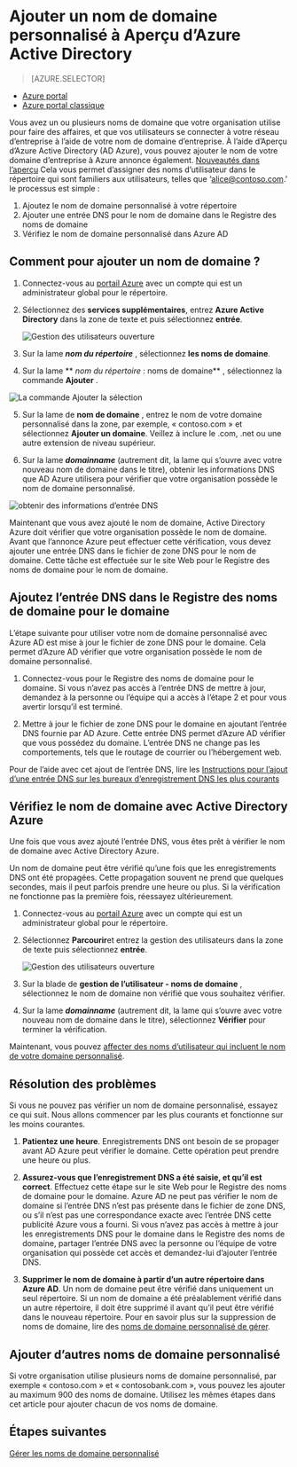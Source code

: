 <properties
    pageTitle="Ajoutez votre nom de domaine personnalisé pour aperçu d’Azure Active Directory | Microsoft Azure"
    description="Comment ajouter les noms de domaine de votre société à Azure Active Directory et comment vérifier le nom de domaine."
    services="active-directory"
    documentationCenter=""
    authors="jeffsta"
    manager="femila"
    editor=""/>

<tags
    ms.service="active-directory"
    ms.workload="identity"
    ms.tgt_pltfrm="na"
    ms.devlang="na"
    ms.topic="article"
    ms.date="10/17/2016"
    ms.author="curtand"/>

# <a name="add-a-custom-domain-name-to-azure-active-directory-preview"></a>Ajouter un nom de domaine personnalisé à Aperçu d’Azure Active Directory

> [AZURE.SELECTOR]
- [Azure portal](active-directory-domains-add-azure-portal.md)
- [Azure portal classique](active-directory-add-domain.md)

Vous avez un ou plusieurs noms de domaine que votre organisation utilise pour faire des affaires, et que vos utilisateurs se connecter à votre réseau d’entreprise à l’aide de votre nom de domaine d’entreprise. À l’aide d’Aperçu d’Azure Active Directory (AD Azure), vous pouvez ajouter le nom de votre domaine d’entreprise à Azure annonce également. [Nouveautés dans l’aperçu](active-directory-preview-explainer.md) Cela vous permet d’assigner des noms d’utilisateur dans le répertoire qui sont familiers aux utilisateurs, telles que ‘alice@contoso.com.’ le processus est simple :

1. Ajoutez le nom de domaine personnalisé à votre répertoire
2. Ajouter une entrée DNS pour le nom de domaine dans le Registre des noms de domaine
3. Vérifiez le nom de domaine personnalisé dans Azure AD

## <a name="how-do-i-add-a-domain-name"></a>Comment pour ajouter un nom de domaine ?

1.  Connectez-vous au [portail Azure](https://portal.azure.com) avec un compte qui est un administrateur global pour le répertoire.

2.  Sélectionnez des **services supplémentaires**, entrez **Azure Active Directory** dans la zone de texte et puis sélectionnez **entrée**.

    ![Gestion des utilisateurs ouverture](./media/active-directory-domains-add-azure-portal/user-management.png)

3. Sur la lame ***nom du répertoire*** , sélectionnez **les noms de domaine**.

4. Sur la lame ** *nom du répertoire* : noms de domaine** , sélectionnez la commande **Ajouter** .

  ![La commande Ajouter la sélection](./media/active-directory-domains-add-azure-portal/add-command.png)

5. Sur la lame de **nom de domaine** , entrez le nom de votre domaine personnalisé dans la zone, par exemple, « contoso.com » et sélectionnez **Ajouter un domaine**. Veillez à inclure le .com, .net ou une autre extension de niveau supérieur.

6. Sur la lame ***domainname*** (autrement dit, la lame qui s’ouvre avec votre nouveau nom de domaine dans le titre), obtenir les informations DNS que AD Azure utilisera pour vérifier que votre organisation possède le nom de domaine personnalisé.

  ![obtenir des informations d’entrée DNS](./media/active-directory-domains-add-azure-portal/get-dns-info.png)

Maintenant que vous avez ajouté le nom de domaine, Active Directory Azure doit vérifier que votre organisation possède le nom de domaine. Avant que l’annonce Azure peut effectuer cette vérification, vous devez ajouter une entrée DNS dans le fichier de zone DNS pour le nom de domaine. Cette tâche est effectuée sur le site Web pour le Registre des noms de domaine pour le nom de domaine.

## <a name="add-the-dns-entry-at-the-domain-name-registrar-for-the-domain"></a>Ajoutez l’entrée DNS dans le Registre des noms de domaine pour le domaine

L’étape suivante pour utiliser votre nom de domaine personnalisé avec Azure AD est mise à jour le fichier de zone DNS pour le domaine. Cela permet d’Azure AD vérifier que votre organisation possède le nom de domaine personnalisé.

1.  Connectez-vous pour le Registre des noms de domaine pour le domaine. Si vous n’avez pas accès à l’entrée DNS de mettre à jour, demandez à la personne ou l’équipe qui a accès à l’étape 2 et pour vous avertir lorsqu’il est terminé.

2.  Mettre à jour le fichier de zone DNS pour le domaine en ajoutant l’entrée DNS fournie par AD Azure. Cette entrée DNS permet d’Azure AD vérifier que vous possédez du domaine. L’entrée DNS ne change pas les comportements, tels que le routage de courrier ou l’hébergement web.

Pour de l’aide avec cet ajout de l’entrée DNS, lire les [Instructions pour l’ajout d’une entrée DNS sur les bureaux d’enregistrement DNS les plus courants](https://support.office.com/article/Create-DNS-records-for-Office-365-when-you-manage-your-DNS-records-b0f3fdca-8a80-4e8e-9ef3-61e8a2a9ab23/)

## <a name="verify-the-domain-name-with-azure-ad"></a>Vérifiez le nom de domaine avec Active Directory Azure

Une fois que vous avez ajouté l’entrée DNS, vous êtes prêt à vérifier le nom de domaine avec Active Directory Azure.

Un nom de domaine peut être vérifié qu’une fois que les enregistrements DNS ont été propagées. Cette propagation souvent ne prend que quelques secondes, mais il peut parfois prendre une heure ou plus. Si la vérification ne fonctionne pas la première fois, réessayez ultérieurement.

1.  Connectez-vous au [portail Azure](https://portal.azure.com) avec un compte qui est un administrateur global pour le répertoire.

2.  Sélectionnez **Parcourir**et entrez la gestion des utilisateurs dans la zone de texte puis sélectionnez **entrée**.

    ![Gestion des utilisateurs ouverture](./media/active-directory-domains-add-azure-portal/user-management.png)

3. Sur la blade de **gestion de l’utilisateur - noms de domaine** , sélectionnez le nom de domaine non vérifié que vous souhaitez vérifier.

4. Sur la lame ***domainname*** (autrement dit, la lame qui s’ouvre avec votre nouveau nom de domaine dans le titre), sélectionnez **Vérifier** pour terminer la vérification.

Maintenant, vous pouvez [affecter des noms d’utilisateur qui incluent le nom de votre domaine personnalisé](active-directory-users-create-azure-portal.md).

## <a name="troubleshooting"></a>Résolution des problèmes

Si vous ne pouvez pas vérifier un nom de domaine personnalisé, essayez ce qui suit. Nous allons commencer par les plus courants et fonctionne sur les moins courantes.

1.  **Patientez une heure**. Enregistrements DNS ont besoin de se propager avant AD Azure peut vérifier le domaine. Cette opération peut prendre une heure ou plus.

2.  **Assurez-vous que l’enregistrement DNS a été saisie, et qu’il est correct**. Effectuez cette étape sur le site Web pour le Registre des noms de domaine pour le domaine. Azure AD ne peut pas vérifier le nom de domaine si l’entrée DNS n’est pas présente dans le fichier de zone DNS, ou s’il n’est pas une correspondance exacte avec l’entrée DNS cette publicité Azure vous a fourni. Si vous n’avez pas accès à mettre à jour les enregistrements DNS pour le domaine dans le Registre des noms de domaine, partager l’entrée DNS avec la personne ou l’équipe de votre organisation qui possède cet accès et demandez-lui d’ajouter l’entrée DNS.

3.  **Supprimer le nom de domaine à partir d’un autre répertoire dans Azure AD**. Un nom de domaine peut être vérifié dans uniquement un seul répertoire. Si un nom de domaine a été préalablement vérifié dans un autre répertoire, il doit être supprimé il avant qu’il peut être vérifié dans le nouveau répertoire. Pour en savoir plus sur la suppression de noms de domaine, lire des [noms de domaine personnalisé de gérer](active-directory-domains-manage-azure-portal.md).    

## <a name="add-more-custom-domain-names"></a>Ajouter d’autres noms de domaine personnalisé

Si votre organisation utilise plusieurs noms de domaine personnalisé, par exemple « contoso.com » et « contosobank.com », vous pouvez les ajouter au maximum 900 des noms de domaine. Utilisez les mêmes étapes dans cet article pour ajouter chacun de vos noms de domaine.

## <a name="next-steps"></a>Étapes suivantes

[Gérer les noms de domaine personnalisé](active-directory-domains-manage-azure-portal.md)

